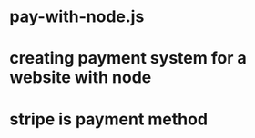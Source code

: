 # pay-with-node.js
 
# creating payment system for a website with node </br>
# stripe is payment method
